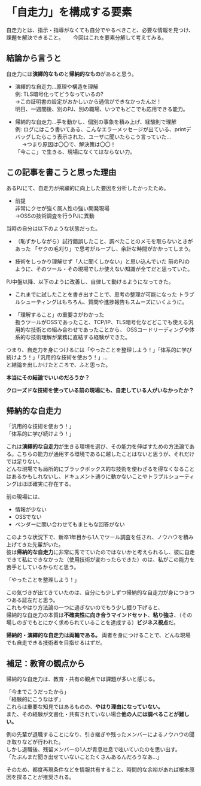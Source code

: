 # 「自走力」を構成する要素
自走力とは、指示・指導がなくても自分でやるべきこと、必要な情報を見つけ、課題を解決できること。　　
今回はこれを要素分解して考えてみる。

## 結論から言うと
自走力には**演繹的なもの**と**帰納的なもの**があると思う。  
- 演繹的な自走力...原理や構造を理解  
  例: TLS暗号化ってどうなっているの?  
    ->この証明書の設定がおかしいから通信ができなかったんだ！  
  明日、一週間後、別のPJ、別の職場、いつでもどこでも応用できる能力。

- 帰納的な自走力...手を動かし、個別の事象を積み上げ、経験則で理解  
  例: ログにはこう書いてある、こんなエラーメッセージが出ている、printデバッグしたらこう表示された、ユーザに聞いたらこう言っていた...  
  　 ->つまり原因は〇〇で、解決策は〇〇！  
  「今ここ」で生きる、現場になくてはならない力。

## この記事を書こうと思った理由
あるPJにて、自走力が飛躍的に向上した要因を分析したかったため。

- 前提  
非常にクセが強く属人性の強い開発現場  
->OSSの技術調査を行うPJに異動

当時の自分は以下のような状態だった。

- （恥ずかしながら）試行錯誤したこと、調べたことのメモを取らないときがあった
「ヤクの毛刈り」で思考がループし、余計な時間がかかってしまう。

- 技術をしっかり理解せず「人に聞くしかない」と思い込んでいた
前のPJのように、そのツール・その現場でしか使えない知識が全てだと思っていた。

PJ中盤以降、以下のように改善し、自律して動けるようになってきた。

- これまでに試したことを書き出すことで、思考の整理が可能になった
トラブルシューティングはもちろん、質問や進捗報告もスムーズにいくように。

- 「理解すること」の重要さがわかった  
扱うツールがOSSであったこと、TCP/IP、TLS暗号化などどこでも使える汎用的な技術との組み合わせであったことから、
OSSコードリーディングや体系的な技術理解が業務に直結する経験ができた。

つまり、自走力を身につけるには「やったことを整理しよう！」「体系的に学び続けよう！」「汎用的な技術を使おう！」...  
と結論を出しかけたところで、ふと思った。

**本当にその結論でいいのだろうか？**

**クローズドな技術を使っている前の現場にも、自走している人がいなかったか？**

## 帰納的な自走力
「汎用的な技術を使おう！」  
「体系的に学び続けよう！」  

これは**演繹的な自走力**が生きる環境を選び、その能力を伸ばすための方法論である。こちらの能力が通用する環境であるに越したことはないと思うが、それだけでは足りない。  
どんな現場でも局所的にブラックボックス的な技術を使わざるを得なくなることはあるかもしれないし、ドキュメント通りに動かないことやトラブルシューティングはほぼ確実に存在する。  

前の現場には、
- 情報が少ない
- OSSでない
- ベンダーに問い合わせてもまともな回答がない

このような状況下で、新卒1年目から1人でツール調査を任され、ノウハウを積み上げてきた先輩がいた。  
彼は**帰納的な自走力**に非常に秀でていたのではないかと考えられるし、彼に自走できて私にできなかった（使用技術が変わったらできた）のは、私がこの能力を苦手としているからだと思う。

「やったことを整理しよう！」

この気づきが出てきていたのは、自分にも少しずつ帰納的な自走力が身につきつつある証左だと思う。  
これもやはり方法論の一つに過ぎないのでもう少し掘り下げると、  
帰納的な自走力の本質は**不確実性に向き合うマインドセット**、**粘り強さ**、（その場しのぎでもとにかく求められていることを達成する）**ビジネス視点**だ。

**帰納的・演繹的な自走力は両輪である。**  両者を身につけることで、どんな現場でも自走できる技術者を目指せるはずだ。

## 補足：教育の観点から
帰納的な自走力は、教育・共有の観点では課題が多いと感じる。

「今までこうだったから」  
「経験的にこうなはず」  
これらは重要な知見ではあるものの、**やはり理由になっていない。**  
また、その経験が文書化・共有されていない場合**他の人には調べることが難しい。**

例の先輩が退職することになり、引き継ぎや残ったメンバーによるノウハウの聞き取りなどが行われた。  
しかし退職後、残留メンバーの1人が青息吐息で呟いていたのを思い出す。  
「たぶんまだ聞き出せていないことたくさんあるんだろうなあ...」　　

そのため、都度再現条件などを情報共有すること、時間的な余裕があれば根本原因を探ることが推奨される。